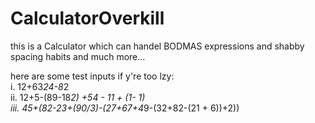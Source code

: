 # CalculatorOverkill
this is a Calculator which can handel BODMAS expressions and shabby spacing habits and much more...

here are some test inputs if y're too lzy: 
</br>
  i.   12+63*24-8*2
</br>
  ii.  12+5-(89-18*2)       +54 - 11 + (1- 1)
</br>
  iii. 45+(82-23+(90/3)-(27+67+4*9-(32+82-(21  + 6))+2))
